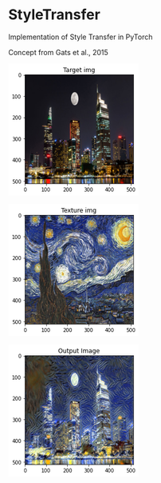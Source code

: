 # StyleTransfer
Implementation of Style Transfer in PyTorch

Concept from Gats et al., 2015

![Alt text](https://github.com/Samorange1/StyleTransfer/blob/main/StyleTransfer_images.png?raw=true "Target Image")

![Alt text](https://github.com/Samorange1/StyleTransfer/blob/main/texture_image.png?raw=true "Texture Image")

![Alt text](https://github.com/Samorange1/StyleTransfer/blob/main/StyleTransfer_out.png?raw=true "Output")



